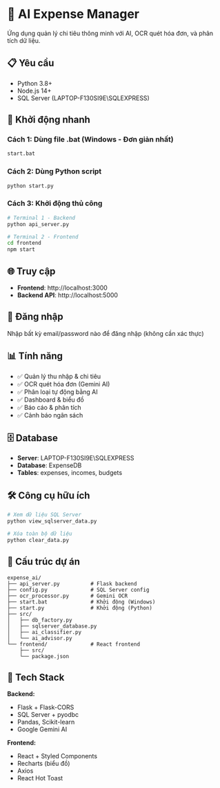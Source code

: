 # 🚀 AI Expense Manager

Ứng dụng quản lý chi tiêu thông minh với AI, OCR quét hóa đơn, và phân tích dữ liệu.

## 📋 Yêu cầu

- Python 3.8+
- Node.js 14+
- SQL Server (LAPTOP-F130SI9E\SQLEXPRESS)

## 🎯 Khởi động nhanh

### Cách 1: Dùng file .bat (Windows - Đơn giản nhất)
```bash
start.bat
```

### Cách 2: Dùng Python script
```bash
python start.py
```

### Cách 3: Khởi động thủ công
```bash
# Terminal 1 - Backend
python api_server.py

# Terminal 2 - Frontend
cd frontend
npm start
```

## 🌐 Truy cập

- **Frontend**: http://localhost:3000
- **Backend API**: http://localhost:5000

## 🔑 Đăng nhập

Nhập bất kỳ email/password nào để đăng nhập (không cần xác thực)

## 📊 Tính năng

- ✅ Quản lý thu nhập & chi tiêu
- ✅ OCR quét hóa đơn (Gemini AI)
- ✅ Phân loại tự động bằng AI
- ✅ Dashboard & biểu đồ
- ✅ Báo cáo & phân tích
- ✅ Cảnh báo ngân sách

## 🗄️ Database

- **Server**: LAPTOP-F130SI9E\SQLEXPRESS
- **Database**: ExpenseDB
- **Tables**: expenses, incomes, budgets

## 🛠️ Công cụ hữu ích

```bash
# Xem dữ liệu SQL Server
python view_sqlserver_data.py

# Xóa toàn bộ dữ liệu
python clear_data.py
```

## 📝 Cấu trúc dự án

```
expense_ai/
├── api_server.py          # Flask backend
├── config.py              # SQL Server config
├── ocr_processor.py       # Gemini OCR
├── start.bat              # Khởi động (Windows)
├── start.py               # Khởi động (Python)
├── src/
│   ├── db_factory.py
│   ├── sqlserver_database.py
│   ├── ai_classifier.py
│   └── ai_advisor.py
└── frontend/              # React frontend
    ├── src/
    └── package.json
```

## 🎨 Tech Stack

**Backend:**
- Flask + Flask-CORS
- SQL Server + pyodbc
- Pandas, Scikit-learn
- Google Gemini AI

**Frontend:**
- React + Styled Components
- Recharts (biểu đồ)
- Axios
- React Hot Toast
